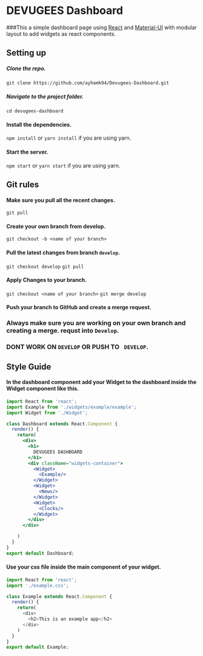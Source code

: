 # DEVUGEES  Dashboard
###This a simple dashboard page using [React](https://reactjs.org/) and [Material-UI](http://www.material-ui.com/#/) with modular layout to add widgets as react components.


## Setting up
##### Clone the repo.
`git clone https://github.com/ayhamk94/Devugees-Dashboard.git`
##### Navigate to the project folder.
`cd devugees-dashboard`
#### Install the dependencies.
`npm install`
or
`yarn install` if you are using yarn.


#### Start the server.
`npm start`
or
`yarn start` if you are using yarn.
## Git rules
#### Make sure you pull all the recent changes.
`git pull`
#### Create your own branch from develop.
`git checkout -b <name of your branch>`

#### Pull the latest changes from branch `develop`.
`git checkout develop`
`git pull`
#### Apply Changes to your branch.
`git checkout <name of your branch>`
`git merge develop`
#### Push your branch to GitHub and create a merge request.

### Always make sure you are working on your own branch and creating a merge. requst into `Develop`.
### DONT WORK ON `DEVELOP` OR PUSH TO ` DEVELOP`.



## Style Guide
#### In the dashboard component add your Widget to the dashboard inside the Widget component like this.
``` jsx
import React from 'react';
import Example from './widgets/example/example';
import Widget from './Widget';

class Dashboard extends React.Component {
  render() {
    return(
      <div>
        <h1>
          DEVUGEES DASHBOARD
        </h1>
        <div className="widgets-container">
          <Widget>
            <Example/>
          </Widget>
          <Widget>
            <News/>
          </Widget>
          <Widget>
            <Clocks/>
          </Widget>
        </div>
      </div>

    )
  }
}
export default Dashboard;

```
#### Use your css file inside the main component of your widget.
```javascript
import React from 'react';
import './example.css';

class Example extends React.Component {
  render() {
    return(
      <div>
        <h2>This is an example app</h2>
      </div>
    )
  }
}
export default Example;

```
